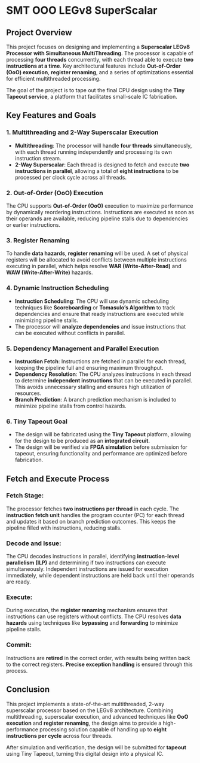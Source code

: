 # SMT OOO LEGv8 SuperScalar

## Project Overview

This project focuses on designing and implementing a **Superscalar LEGv8 Processor with Simultaneous MultiThreading**. The processor is capable of processing **four threads** concurrently, with each thread able to execute **two instructions at a time**. Key architectural features include **Out-of-Order (OoO) execution**, **register renaming**, and a series of optimizations essential for efficient multithreaded processing.

The goal of the project is to tape out the final CPU design using the **Tiny Tapeout service**, a platform that facilitates small-scale IC fabrication.

## Key Features and Goals

### 1. **Multithreading and 2-Way Superscalar Execution**
- **Multithreading**: The processor will handle **four threads** simultaneously, with each thread running independently and processing its own instruction stream.
- **2-Way Superscalar**: Each thread is designed to fetch and execute **two instructions in parallel**, allowing a total of **eight instructions** to be processed per clock cycle across all threads.

### 2. **Out-of-Order (OoO) Execution**
The CPU supports **Out-of-Order (OoO)** execution to maximize performance by dynamically reordering instructions. Instructions are executed as soon as their operands are available, reducing pipeline stalls due to dependencies or earlier instructions.

### 3. **Register Renaming**
To handle **data hazards**, **register renaming** will be used. A set of physical registers will be allocated to avoid conflicts between multiple instructions executing in parallel, which helps resolve **WAR (Write-After-Read)** and **WAW (Write-After-Write)** hazards.

### 4. **Dynamic Instruction Scheduling**
- **Instruction Scheduling**: The CPU will use dynamic scheduling techniques like **Scoreboarding** or **Tomasulo’s Algorithm** to track dependencies and ensure that ready instructions are executed while minimizing pipeline stalls.
- The processor will **analyze dependencies** and issue instructions that can be executed without conflicts in parallel.

### 5. **Dependency Management and Parallel Execution**
- **Instruction Fetch**: Instructions are fetched in parallel for each thread, keeping the pipeline full and ensuring maximum throughput.
- **Dependency Resolution**: The CPU analyzes instructions in each thread to determine **independent instructions** that can be executed in parallel. This avoids unnecessary stalling and ensures high utilization of resources.
- **Branch Prediction**: A branch prediction mechanism is included to minimize pipeline stalls from control hazards.

### 6. **Tiny Tapeout Goal**
- The design will be fabricated using the **Tiny Tapeout** platform, allowing for the design to be produced as an **integrated circuit**.
- The design will be verified via **FPGA simulation** before submission for tapeout, ensuring functionality and performance are optimized before fabrication.

## Fetch and Execute Process

### Fetch Stage:
The processor fetches **two instructions per thread** in each cycle. The **instruction fetch unit** handles the program counter (PC) for each thread and updates it based on branch prediction outcomes. This keeps the pipeline filled with instructions, reducing stalls.

### Decode and Issue:
The CPU decodes instructions in parallel, identifying **instruction-level parallelism (ILP)** and determining if two instructions can execute simultaneously. Independent instructions are issued for execution immediately, while dependent instructions are held back until their operands are ready.

### Execute:
During execution, the **register renaming** mechanism ensures that instructions can use registers without conflicts. The CPU resolves **data hazards** using techniques like **bypassing** and **forwarding** to minimize pipeline stalls.

### Commit:
Instructions are **retired** in the correct order, with results being written back to the correct registers. **Precise exception handling** is ensured through this process.

## Conclusion

This project implements a state-of-the-art multithreaded, 2-way superscalar processor based on the LEGv8 architecture. Combining multithreading, superscalar execution, and advanced techniques like **OoO execution** and **register renaming**, the design aims to provide a high-performance processing solution capable of handling up to **eight instructions per cycle** across four threads.

After simulation and verification, the design will be submitted for **tapeout** using Tiny Tapeout, turning this digital design into a physical IC.


